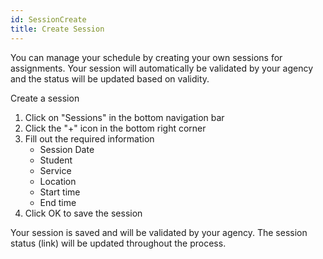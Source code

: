 ```yaml
---
id: SessionCreate
title: Create Session  
---
```


You can manage your schedule by creating your own sessions for assignments. Your session will automatically be validated by your agency and the status will be updated based on validity.

Create a session

1. Click on "Sessions" in the bottom navigation bar
2. Click the "+" icon in the bottom right corner
3. Fill out the required information
   - Session Date
   - Student
   - Service
   - Location
   - Start time
   - End time
4. Click OK to save the session

Your session is saved and will be validated by your agency. The session status (link) will be updated throughout the process.
